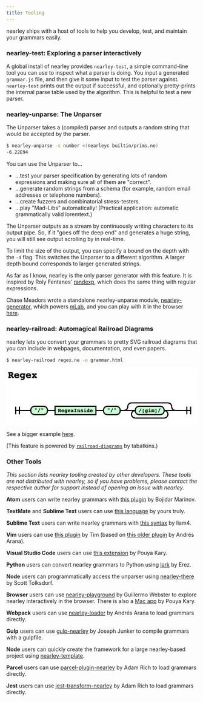 ```yaml
---
title: Tooling
---
```


nearley ships with a host of tools to help you develop, test, and maintain your
grammars easily.

### nearley-test: Exploring a parser interactively

A global install of nearley provides `nearley-test`, a simple command-line tool
you can use to inspect what a parser is doing. You input a generated
`grammar.js` file, and then give it some input to test the parser against.
`nearley-test` prints out the output if successful, and optionally
pretty-prints the internal parse table used by the algorithm. This is helpful
to test a new parser.

### nearley-unparse: The Unparser

The Unparser takes a (compiled) parser and outputs a random string that would
be accepted by the parser.

```bash
$ nearley-unparse -s number <(nearleyc builtin/prims.ne)
-6.22E94
```

You can use the Unparser to...

- ...test your parser specification by generating lots of random expressions
  and making sure all of them are "correct".
- ...generate random strings from a schema (for example, random email addresses
  or telephone numbers).
- ...create fuzzers and combinatorial stress-testers.
- ...play "Mad-Libs" automatically! (Practical application: automatic
  grammatically valid loremtext.)

The Unparser outputs as a stream by continuously writing characters to its
output pipe. So, if it "goes off the deep end" and generates a huge string, you
will still see output scrolling by in real-time.

To limit the size of the output, you can specify a bound on the depth with the
`-d` flag. This switches the Unparser to a different algorithm. A larger depth
bound corresponds to larger generated strings.

As far as I know, nearley is the only parser generator with this feature. It
is inspired by Roly Fentanes' [randexp](https://fent.github.io/randexp.js/),
which does the same thing with regular expressions.

Chase Meadors wrote a standalone nearley-unparse module,
[nearley-generator](https://github.com/cemulate/nearley-generator), which
powers [mLab](https://cemulate.github.io/the-mlab/), and you can play with it
in the browser [here](http://bnfplayground.pauliankline.com).

### nearley-railroad: Automagical Railroad Diagrams

nearley lets you convert your grammars to pretty SVG railroad diagrams that you
can include in webpages, documentation, and even papers.

```bash
$ nearley-railroad regex.ne -o grammar.html
```

![Railroad demo](/www/railroad-demo.png)

See a bigger example [here](/www/railroad-demo).

(This feature is powered by
[`railroad-diagrams`](https://github.com/tabatkins/railroad-diagrams) by
tabatkins.)

### Other Tools

*This section lists nearley tooling created by other developers. These tools
are not distributed with nearley, so if you have problems, please contact the
respective author for support instead of opening an issue with nearley.*

**Atom** users can write nearley grammars with [this
plugin](https://github.com/bojidar-bg/nearley-grammar) by Bojidar Marinov.

**TextMate** and **Sublime Text** users can use [this
language](https://github.com/Hardmath123/sublime-nearley) by yours truly.

**Sublime Text** users can write nearley grammars with [this
syntax](https://github.com/liam4/nearley-syntax-sublime) by liam4.

**Vim** users can use [this plugin](https://github.com/tjvr/vim-nearley) by Tim
(based on [this older plugin](https://github.com/andres-arana/vim-nearley) by
Andrés Arana).

**Visual Studio Code** users can use [this
extension](https://github.com/karyfoundation/nearley-vscode) by Pouya Kary.

**Python** users can convert nearley grammars to Python using
[lark](https://github.com/erezsh/lark#how-to-use-nearley-grammars-in-lark) by
Erez.

**Node** users can programmatically access the unparser using
[nearley-there](https://github.com/stolksdorf/nearley-there) by Scott
Tolksdorf.

**Browser** users can use
[nearley-playground](https://omrelli.ug/nearley-playground/) by Guillermo
Webster to explore nearley interactively in the browser. There is also a [Mac
app](https://github.com/pmkary/nearley-playground-mac) by Pouya Kary.

**Webpack** users can use
[nearley-loader](https://github.com/kozily/nearley-loader) by Andrés Arana to
load grammars directly.

**Gulp** users can use
[gulp-nearley](https://github.com/JosephJNK/gulp-nearley) by Joseph Junker to
compile grammars with a gulpfile.

**Node** users can quickly create the framework for a large nearley-based
project using [nearley-template](https://github.com/appology/nearley-template).

**Parcel** users can use
[parcel-plugin-nearley](https://github.com/adam1658/parcel-plugin-nearley) by
Adam Rich to load grammars directly.

**Jest** users can use
[jest-transform-nearley](https://github.com/adam1658/jest-transform-nearley) by
Adam Rich to load grammars directly.
